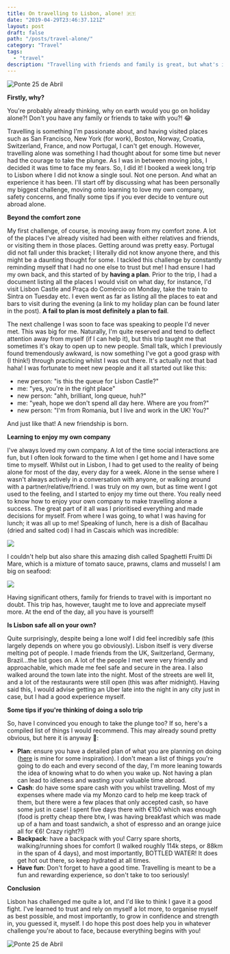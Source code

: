 ```yaml
---
title: On travelling to Lisbon, alone! 🇵🇹
date: "2019-04-29T23:46:37.121Z"
layout: post
draft: false
path: "/posts/travel-alone/"
category: "Travel"
tags:
  - "travel"
description: "Travelling with friends and family is great, but what's it like going solo? Here's my expereince..."
---
```

![](./me3.jpg "Ponte 25 de Abril")

**Firstly, why?**

You're probably already thinking, why on earth would you go on holiday alone?! Don't you have any family or friends to take with you?! 😂

Travelling is something I'm passionate about, and having visited places such as San Francisco, New York (for work), Boston, Norway, Croatia, Switzerland, France, and now Portugal, I can't get enough. However, travelling alone was something I had thought about for some time but never had the courage to take the plunge. As I was in between moving jobs, I decided it was time to face my fears. So, I did it! I booked a week long trip to Lisbon where I did not know a single soul. Not one person. And what an experience it has been. I'll start off by discussing what has been personally my biggest challenge, moving onto learning to love my own company, safety concerns, and finally some tips if you ever decide to venture out abroad alone.

**Beyond the comfort zone**

My first challenge, of course, is moving away from my comfort zone. A lot of the places I've already visited had been with either relatives and friends, or visiting them in those places. Getting around was pretty easy. Portugal did not fall under this bracket; I literally did not know anyone there, and this might be a daunting thought for some. I tackled this challenge by constantly reminding myself that I had no one else to trust but me! I had ensure I had my own back, and this started of by **having a plan**. Prior to the trip, I had a document listing all the places I would visit on what day, for instance, I'd visit Lisbon Castle and Praça do Comércio on Monday, take the train to Sintra on Tuesday etc. I even went as far as listing all the places to eat and bars to visit during the evening (a link to my holiday plan can be found later in the post). **A fail to plan is most definitely a plan to fail**.

The next challenge I was soon to face was speaking to  people I'd never met. This was big for me. Naturally, I'm quite reserved and tend to deflect attention away from myself (if I can help it), but this trip taught me that sometimes it's okay to open up to new people. Small talk, which I previously found  tremendously awkward, is now something I've got a good grasp with (I think!) through practicing whilst I was out there. It's actually not that bad haha! I was fortunate to meet new people and it all started out like this:

- new person: "is this the queue for Lisbon Castle?"
- me: "yes, you're in the right place"
- new person: "ahh, brilliant, long queue, huh?"
- me: "yeah, hope we don't spend all day here. Where are you from?"
- new person: "I'm from Romania, but I live and work in the UK! You?"

And just like that! A new friendship is born.

**Learning to enjoy my own company**

I've always loved my own company. A lot of the time social interactions are fun, but I often look forward to the time when I get home and I have some time to myself. Whilst out in Lisbon, I had to get used to the reality of being alone for most of the day, every day for a week. Alone in the sense where I wasn't always actively in a conversation with anyone, or walking around with a partner/relative/friend. I was truly on my own, but as time went I got used to the feeling, and I started to enjoy my time out there. You really need to know how to enjoy your own company to make travelling alone a success. The great part of it all was I prioritised  everything and made decisions for myself. From where I was going, to what I was having for lunch; it was all up to me! Speaking of lunch, here is a dish of Bacalhau (dried and salted cod) I had in Cascais which was incredible:

![](./bacalhau.jpg)

I couldn't help but also share this amazing dish called Spaghetti Fruitti Di Mare, which is a mixture of tomato sauce, prawns, clams and mussels! I am big on seafood:

![](./seafood.jpg)

Having significant others, family for friends to travel with is important no doubt. This trip has, however, taught me to love and appreciate myself more. At the end of the day, all you have is yourself! 

**Is Lisbon safe all on your own?**

Quite surprisingly, despite being a lone wolf I did feel incredibly safe (this largely depends on where you go obviously). Lisbon itself is very diverse melting pot of people. I made friends from the UK, Switzerland, Germany, Brazil...the list goes on. A lot of the people I met were very friendly and approachable, which made me feel safe and secure in the area. I also walked around the town late into the night. Most of the streets are well lit, and a lot of the restaurants were still open (this was after midnight). Having said this, I would advise getting an Uber late into the night in any city just in case, but I had a good experience myself.

**Some tips if you're thinking of doing  a solo trip**

So, have I convinced you enough to take the plunge too? If so, here's a compiled list of things I would recommend.  This may already sound pretty obvious, but here it is anyway 🙂:

- **Plan**: ensure you have a detailed plan of what you are planning on doing ([here](https://docs.google.com/document/d/1L5kodwLUCY_-s091cr589HuulHvo8AvzbC0PVm6eQTI/edit?usp=sharing) is mine for some inspiration). I don't mean a list of things you're going to do each and every second of the day, I'm more leaning towards the idea of knowing what to do when you wake up. Not having a plan can lead to idleness and wasting your valuable time abroad.
- **Cash**: do have some spare cash with you whilst travelling. Most of my expenses where made via my Monzo card to help me keep track of them, but there were a few places that only accepted cash, so have some just in case! I spent five days there with €150  which was enough (food is pretty cheap there btw, I was having breakfast which was made up of a ham and toast sandwich, a shot of espresso and an orange juice all for €6! Crazy right?!)
- **Backpack**: have a backpack with you! Carry spare shorts, walking/running shoes for comfort (I walked roughly 114k steps, or 88km in the span of 4 days), and most importantly, BOTTLED WATER! It does get hot out there, so keep hydrated at all times.
- **Have fun**: Don't forget to have a good time. Travelling is meant to be a fun and rewarding experience, so don't take to too seriously!

**Conclusion**

Lisbon has challenged me quite a lot, and I'd like to think I gave it a good fight. I've learned to trust and rely on myself a lot more, to organise myself as best possible, and most importantly, to grow in confidence and strength in, you guessed it, myself. I do hope this post does help you in whatever challenge you're about to face, because everything begins with you!


![](./me.jpg "Ponte 25 de Abril")